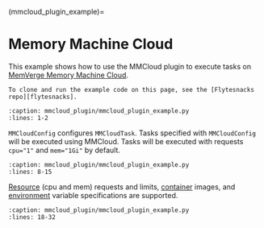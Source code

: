 (mmcloud_plugin_example)=
# Memory Machine Cloud

This example shows how to use the MMCloud plugin to execute tasks on [MemVerge Memory Machine Cloud][mmcloud].

```{note}
To clone and run the example code on this page, see the [Flytesnacks repo][flytesnacks].
```

```{rli} https://raw.githubusercontent.com/flyteorg/flytesnacks/master/examples/mmcloud_plugin/mmcloud_plugin_example.py
:caption: mmcloud_plugin/mmcloud_plugin_example.py
:lines: 1-2
```

`MMCloudConfig` configures `MMCloudTask`. Tasks specified with `MMCloudConfig` will be executed using MMCloud. Tasks will be executed with requests `cpu="1"` and `mem="1Gi"` by default.

```{rli} https://raw.githubusercontent.com/flyteorg/flytesnacks/master/examples/mmcloud_plugin/mmcloud_plugin_example.py
:caption: mmcloud_plugin/mmcloud_plugin_example.py
:lines: 8-15
```

[Resource](https://docs.flyte.org/en/latest/user_guide/productionizing/customizing_task_resources.html) (cpu and mem) requests and limits, [container](https://docs.flyte.org/en/latest/user_guide/customizing_dependencies/multiple_images_in_a_workflow.html) images, and [environment](https://docs.flyte.org/en/latest/api/flytekit/generated/flytekit.task.html) variable specifications are supported.

```{rli} https://raw.githubusercontent.com/flyteorg/flytesnacks/master/examples/mmcloud_plugin/mmcloud_plugin_example.py
:caption: mmcloud_plugin/mmcloud_plugin_example.py
:lines: 18-32
```

[mmcloud]: https://www.mmcloud.io/
[flytesnacks]: https://github.com/flyteorg/flytesnacks/tree/master/examples/mmcloud_plugin
